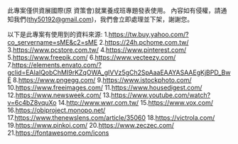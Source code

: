 此專案僅供資展國際(原 資策會)就業養成班專題發表使用。 內容如有侵權，請通知我們(thy50192@gmail.com)，我們會立即處理並下架，謝謝您。

以下是此專案有使用到的資料來源: 1.https://tw.buy.yahoo.com/?co_servername=sME&c2=sME 2.https://24h.pchome.com.tw/ 3.https://www.pcstore.com.tw/ 4.https://www.pinterest.com/ 5.https://www.freepik.com/ 6.https://www.vecteezy.com/ 7.https://elements.envato.com/?gclid=EAIaIQobChMI9rKZqOWA_gIVVz5gCh2SpAaaEAAYASAAEgKjBPD_BwE 8.https://www.pngegg.com/ 9.https://www.istockphoto.com/ 10.https://www.freeimages.com/ 11.https://www.housedigest.com/ 12.https://www.newsweek.com/ 13.https://www.youtube.com/watch?v=6c4bZ8vquXo 14.http://www.wwr.com.tw/ 15.https://www.vox.com/ 16.https://obiproject.monopo.net/ 17.https://www.thenewslens.com/article/35060 18.https://victrola.com/ 19.https://www.pinkoi.com/ 20.https://www.zeczec.com/ 21.https://fontawesome.com/icons